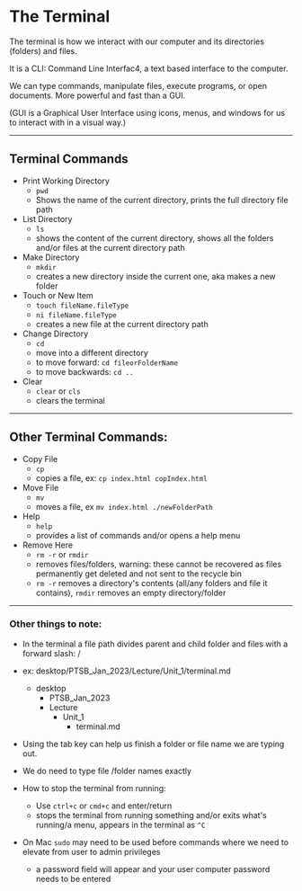 # The Terminal

The terminal is how we interact with our computer and its directories (folders) and files.

It is a CLI: Command Line Interfac4, a text based interface to the computer. 

We can type commands, manipulate files, execute programs, or open documents. More powerful and fast than a GUI.

(GUI is a Graphical User Interface using icons, menus, and windows for us to interact with in a visual way.)

<hr />

## Terminal Commands

- Print Working Directory 
    - `pwd`
    - Shows the name of the current directory, prints the full directory file path
- List Directory 
    - `ls`
    - shows the content of the current directory, shows all the folders and/or files at the current directory path
- Make Directory
    - `mkdir`
    - creates a new directory inside the current one, aka makes a new folder 
- Touch or New Item 
    - `touch fileName.fileType`
    - `ni fileName.fileType`
    - creates a new file at the current directory path
- Change Directory 
   - `cd`
   - move into a different directory 
    - to move forward: `cd fileorFolderName`
    - to move backwards: `cd ..`
- Clear
    - `clear` or `cls`
    - clears the terminal

<hr/>

## Other Terminal Commands:

- Copy File 
    - `cp`
    - copies a file, ex: `cp index.html copIndex.html`
- Move File
    - `mv`
    - moves a file, ex `mv index.html ./newFolderPath`
- Help
    - `help`
    - provides a list of commands and/or opens a help menu
- Remove Here 
    - `rm -r` or `rmdir`
    - removes files/folders, warning: these cannot be recovered as files permanently get deleted and not sent to the recycle bin
    - `rm -r` removes a directory's contents (all/any folders and file it contains), `rmdir` removes an empty directory/folder

<hr/>

### Other things to note:

- In the terminal a file path divides parent and child folder and files with a forward slash: /

- ex: desktop/PTSB_Jan_2023/Lecture/Unit_1/terminal.md

    - desktop
        - PTSB_Jan_2023
         - Lecture
             - Unit_1
                - terminal.md

- Using the tab key can help us finish a folder or file name we are typing out. 

- We do need to type file /folder names exactly 

- How to stop the terminal from running:
    - Use `ctrl+c` or `cmd+c` and enter/return
    - stops the terminal from running something and/or exits what's running/a menu, appears in the terminal as `^C`

- On Mac `sudo` may need to be used before commands where we need to elevate from user to admin privileges 
    - a password field will appear and your user computer password needs to be entered

